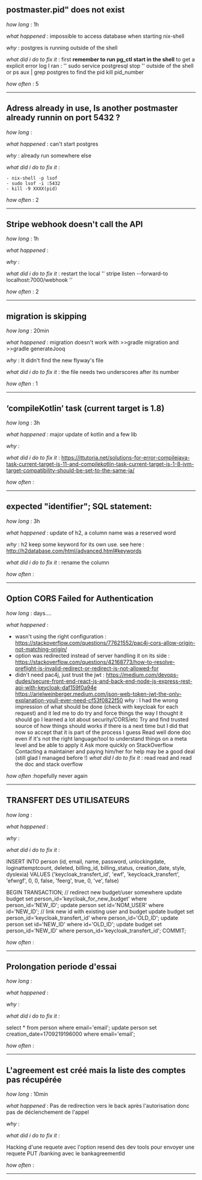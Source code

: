 ## postmaster.pid" does not exist
*how long* : 1h

*what happened* : impossible to access database when starting nix-shell

*why* : postgres is running outside of the shell 

*what did i do to fix it* : first **remember to run pg_ctl start in the shell** to get a explicit error log
I ran : 
''
sudo service postgresql stop 
''
outside of the shell
or 
ps aux | grep postgres  to find the pid
kill pid_number


*how often* : 5

--------------
## Adress already in use, Is another postmaster already runnin on port 5432 ?

*how long* : 

*what happened* : 
can't start postgres

*why* :
already run somewhere else

*what did i do to fix it* :

```
- nix-shell -p lsof
- sudo lsof -i :5432
- kill -9 XXXX(pid)

```
*how often* : 2

--------------
## Stripe webhook doesn't call the API

*how long* : 1h

*what happened* : 

*why* :

*what did i do to fix it* : restart the local 
''
stripe listen --forward-to localhost:7000/webhook
''

*how often* : 2

--------------
## migration is skipping 

*how long* : 20min

*what happened* : migration doesn't work with >>gradle migration and >>gradle generateJooq

*why* : It didn't find the new flyway's file

*what did i do to fix it* : the file needs two underscores after its number

*how often* : 1

--------------
## ‘compileKotlin’ task (current target is 1.8)

*how long* : 3h

*what happened* : major update of kotlin and a few lib

*why* : 

*what did i do to fix it* : 
https://ittutoria.net/solutions-for-error-compilejava-task-current-target-is-11-and-compilekotlin-task-current-target-is-1-8-jvm-target-compatibility-should-be-set-to-the-same-ja/

*how often* :

--------------
## expected "identifier"; SQL statement:

*how long* : 3h

*what happened* : update of h2, a column name was a reserved word

*why* : h2 keep some keyword for its own use. see here :  http://h2database.com/html/advanced.html#keywords

*what did i do to fix it* : rename the column

*how often* :

--------------
## Option CORS Failed for Authentication

*how long* : days....

*what happened* : 
- wasn't using the right configuration :
  https://stackoverflow.com/questions/77621552/pac4j-cors-allow-origin-not-matching-origin/
- option was redirected instead of server handling it on its side :
  https://stackoverflow.com/questions/42168773/how-to-resolve-preflight-is-invalid-redirect-or-redirect-is-not-allowed-for
- didn't need pac4j, just trust the jwt :
  https://medium.com/devops-dudes/secure-front-end-react-js-and-back-end-node-js-express-rest-api-with-keycloak-daf159f0a94e
  https://arielweinberger.medium.com/json-web-token-jwt-the-only-explanation-youll-ever-need-cf53f0822f50
*why* :
  I had the wrong impression of what should be done (check with keycloak for each request) and it led me to do try and force things the way I thought it should go
  I learned a lot about security/CORS/etc
  Try and find trusted source of how things should works if there is a next time but I did that now so accept that it is part of the process I guess
  Read well done doc even if it's not the right language/tool to understand things on a meta level and be able to apply it
  Ask more quickly on StackOverflow
  Contacting a maintainer and paying him/her for help may be a good deal (still glad I managed before !)
*what did I do to fix it* : 
read read and read the doc and stack overflow

*how often* :hopefully never again

--------------
## TRANSFERT DES UTILISATEURS

*how long* :

*what happened* :

*why* :

*what did i do to fix it* :

INSERT INTO person (id, email, name, password, unlockingdate, loginattemptcount, deleted, billing_id, billing_status, creation_date, style, dyslexia) VALUES ('keycloak_transfert_id', 'ewf', 'keycloack_transfert', 'efwrgf', 0, 0, false, 'feerg', true, 0, 've', false)

BEGIN TRANSACTION;
// redirect new budget/user somewhere
update budget set person_id='keycloak_for_new_budget' where person_id='NEW_ID';
update person set id='NOM_USER' where id='NEW_ID';
// link new id with existing user and budget
update budget set person_id='keycloak_transfert_id' where person_id='OLD_ID';
update person set id='NEW_ID' where id='OLD_ID';
update budget set person_id='NEW_ID' where person_id='keycloak_transfert_id';
COMMIT;

*how often* :

--------------
## Prolongation periode d'essai

*how long* :

*what happened* :

*why* :

*what did i do to fix it* :

select * from person where email='email';
update person set creation_date=1709219196000 where email='email';

*how often* :

--------------
## L'agreement est créé mais la liste des comptes pas récupérée

*how long* : 10min

*what happened* : Pas de redirection vers le back après l'autorisation donc pas de déclenchement de l'appel

*why* : 

*what did i do to fix it* :

Hacking d'une requete avec l'option resend des dev tools pour envoyer une requete PUT /banking avec le bankagreementId

*how often* :

--------------